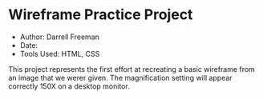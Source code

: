 # Wireframe Practice Project

- Author:  Darrell Freeman
- Date:  
- Tools Used:  HTML, CSS

This project represents the first effort at recreating a basic wireframe from an image that we werer given.  The magnification setting will appear correctly 150X on a desktop monitor.
